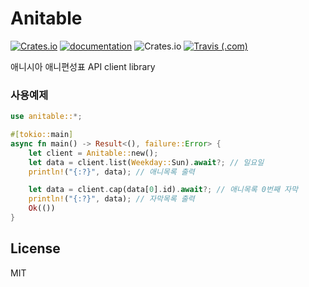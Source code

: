 # Anitable
[![Crates.io](https://img.shields.io/crates/v/anitable)](https://crates.io/crates/anitable)
[![documentation](https://docs.rs/anitable/badge.svg)](https://docs.rs/anitable)
![Crates.io](https://img.shields.io/crates/l/anitable)
[![Travis (.com)](https://img.shields.io/travis/com/vbalien/anitable-rs)](https://travis-ci.com/vbalien/anitable-rs)

애니시아 애니편성표 API client library

### 사용예제
```rust
use anitable::*;

#[tokio::main]
async fn main() -> Result<(), failure::Error> {
    let client = Anitable::new();
    let data = client.list(Weekday::Sun).await?; // 일요일
    println!("{:?}", data); // 애니목록 출력

    let data = client.cap(data[0].id).await?; // 애니목록 0번째 자막
    println!("{:?}", data); // 자막목록 출력
    Ok(())
}
```

## License
MIT
